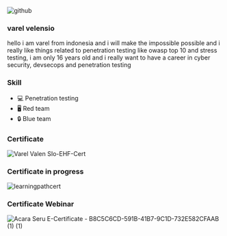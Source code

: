 ![github](https://user-images.githubusercontent.com/105418279/175369622-a37c143e-7616-4469-9bd3-ca93b658d591.png)



### varel velensio

hello i am varel from indonesia and i will make the impossible possible and i really like things related to penetration testing like owasp top 10 and stress testing, i am only 16 years old and i really want to have a career in cyber security, devsecops and penetration testing

### Skill 

- :computer: Penetration testing
- :desktop_computer: Red team 
- :lock: Blue team

### Certificate
![Varel Valen SIo-EHF-Cert](https://user-images.githubusercontent.com/105418279/175371698-14276a8e-cda8-4050-be73-b8ac0e0f0181.jpg)

### Certificate in progress
![learningpathcert](https://user-images.githubusercontent.com/105418279/175463045-81970986-3624-4f82-9918-a6f9ae84173d.png)

### Certificate Webinar

![Acara Seru E-Certificate - B8C5C6CD-591B-41B7-9C1D-732E582CFAAB (1) (1)](https://user-images.githubusercontent.com/105418279/177988102-0cdd5080-578a-4884-b38b-9bb033753f59.png)
